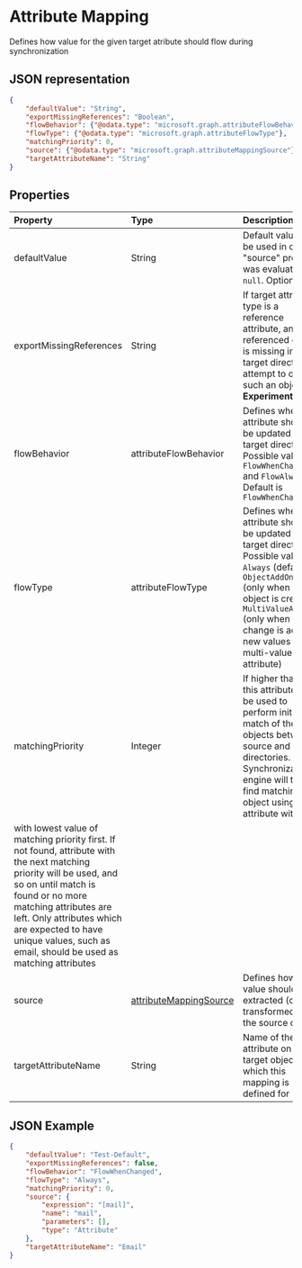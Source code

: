 # Attribute Mapping

Defines how value for the given target atribute should flow during synchronization

## JSON representation

```json
{
    "defaultValue": "String",
    "exportMissingReferences": "Boolean",
    "flowBehavior": {"@odata.type": "microsoft.graph.attributeFlowBehavior"},
    "flowType": {"@odata.type": "microsoft.graph.attributeFlowType"},
    "matchingPriority": 0,
    "source": {"@odata.type": "microsoft.graph.attributeMappingSource"},
    "targetAttributeName": "String"
}
```

## Properties

| Property                  | Type                      | Description    |
|:--------------------------|:--------------------------|:---------------|
|defaultValue               | String                    |Default value to be used in case "source" property was evaluated to `null`. Optional|
|exportMissingReferences    |String                     |If target attribute type is a reference attribute, and referenced object is missing in the target directory, attempt to create such an object. **Experimental**|
|flowBehavior               |attributeFlowBehavior      |Defines when this attribute should be updated in target directory. Possible values: `FlowWhenChanged` and `FlowAlways`. Default is `FlowWhenChanged` |
|flowType                   |attributeFlowType          |Defines when this attribute should be updated in target directory. Possible values: `Always` (default), `ObjectAddOnly` (only when new object is created), `MultiValueAddOnly` (only when the change is adding new values to a multi-valued attribute)  |
|matchingPriority           |Integer                    |If higher than 0, this attribute will be used to perform inital match of the objects between source and target directories. Synchronization engine will try to find matching object using attribute with
with lowest value of matching priority first. If not found, attribute with the next matching priority will be used, and so on until match is found or no more matching attributes are left. Only attributes which are expected to have unique values, such as email, should be used as matching attributes|
|source                     |[attributeMappingSource](synchronization-attributeMappingSource.md)     | Defines how a value should be extracted (or transformed) from the source object |
|targetAttributeName        |String                     |Name of the attribute on the target object, which this mapping is defined for |

## JSON Example

```json
{
    "defaultValue": "Test-Default",
    "exportMissingReferences": false,
    "flowBehavior": "FlowWhenChanged",
    "flowType": "Always",
    "matchingPriority": 0,
    "source": {
        "expression": "[mail]",
        "name": "mail",
        "parameters": [],
        "type": "Attribute"
    },
    "targetAttributeName": "Email"
}
```